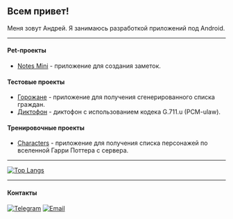 ## Всем привет!

Меня зовут Андрей. Я занимаюсь разработкой приложений под Android.
***

#### Pet-проекты
* [Notes Mini] - приложение для создания заметок.

[Notes mini]: https://github.com/Loskon/android-notes-mini

#### Тестовые проекты
* [Горожане] - приложение для получения сгенерированного списка граждан.
* [Диктофон] - диктофон с использованием кодека G.711.u (PCM-ulaw).

[Горожане]: https://github.com/Loskon/android-citizens
[Диктофон]: https://github.com/Loskon/android-dictaphone

#### Тренировочные проекты
* [Characters] - приложение для получения списка персонажей по вселенной Гарри Поттера с сервера.

[Characters]: https://github.com/Loskon/android-harry-potter-api-client

***

[![Top Langs](https://github-readme-stats.vercel.app/api/top-langs/?username=loskon)](https://github.com/Loskon/Loskon)

***

#### Контакты

[![Telegram](https://img.shields.io/badge/Telegram-2CA5E0?style=for-the-badge&logo=telegram&logoColor=white)](https://t.me/loskon)
[![Email](https://img.shields.io/badge/Gmail-D14836?style=for-the-badge&logo=gmail&logoColor=white)](mailto:andreyrochev23@gmail.com)


<!--
- 🔭 I’m currently working on ...
- 🌱 I’m currently learning ...
- 👯 I’m looking to collaborate on ...
- 🤔 I’m looking for help with ...
- 💬 Ask me about ...
- 📫 How to reach me: ...
- 😄 Pronouns: ...
- ⚡ Fun fact: I started programming because I didn't like the standard notes on a smartphone
-->
